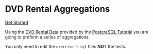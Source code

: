 # DVD Rental Aggregations

[Get Started](https://github.com/alchemycodelab/agg-lab)

Using the [DVD Rental Data](https://www.postgresqltutorial.com/postgresql-sample-database/)
provided by the [PostgreSQL Tutorial](https://www.postgresqltutorial.com/) you are going
to preform a series of aggregations.

You only need to edit the `exercise-*.sql` files **NOT** the tests.
